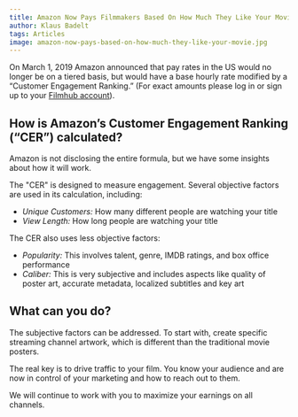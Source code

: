 ```yaml
---
title: Amazon Now Pays Filmmakers Based On How Much They Like Your Movie
author: Klaus Badelt
tags: Articles
image: amazon-now-pays-based-on-how-much-they-like-your-movie.jpg
---
```

On March 1, 2019 Amazon announced that pay rates in the US would no longer be on a tiered basis, but would have a base hourly rate modified by a “Customer Engagement Ranking.” (For exact amounts please log in or sign up to your [Filmhub account](https://filmhub.com)).

## How is Amazon’s Customer Engagement Ranking (“CER”) calculated?

Amazon is not disclosing the entire formula, but we have some insights about how it will work.

The "CER" is designed to measure engagement. Several objective factors are used in its calculation, including:

* _Unique Customers:_ How many different people are watching your title
* _View Length:_ How long people are watching your title

The CER also uses less objective factors:

* _Popularity:_ This involves talent, genre, IMDB ratings, and box office performance
* _Caliber:_ This is very subjective and includes aspects like quality of poster art, accurate metadata, localized subtitles and key art

## What can you do?

The subjective factors can be addressed. To start with, create specific streaming channel artwork, which is different than the traditional movie posters.

The real key is to drive traffic to your film. You know your audience and are now in control of your marketing and how to reach out to them.

We will continue to work with you to maximize your earnings on all channels.
